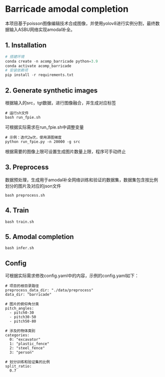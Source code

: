 # Barricade amodal completion

本项目基于poisson图像编辑技术合成图像，并使用yolov8进行实例分割，最终数据输入ASBU网络实现amodal补全。

## 1. Installation

```python
# 搭建环境
conda create -n acomp_barricade python=3.9
conda activate acomp_barricade
# 安装依赖项
pip install -r requirements.txt
```

## 2. Generate synthetic images

根据输入的src，tgt数据，进行图像融合，并生成对应标签

```
# 运行sh文件
bash run_fpie.sh
```

可根据实际需求在run_fpie.sh中调整变量

```
# 示例：迭代2w次，使用源图梯度
python run_fpie.py -n 20000 -g src
```

根据需要的图像上限可设置生成图片数量上限，程序可手动终止

## 3. Preprocess

数据预处理，生成用于amodal补全网络训练和验证的数据集，数据集包含按比例划分的图片及对应的json文件

```
bash preprocess.sh
```

## 4. Train

```
bash train.sh
```

## 5. Amodal completion

```
bash infer.sh
```

## Config

可根据实际需求修改config.yaml中的内容，示例的config.yaml如下：

```
# 项目的根目录路径
preprocess_data_dir: "./data/preprocess"
data_dir: "barricade"

# 图片的俯仰角分类
pitch_angles:
  - pitch0-30
  - pitch30-50
  - pitch50-80

# 涉及的物体类别
categories:
  0: "excavator"
  1: "plastic_fence"
  2: "steel_fence"
  3: "person"

# 划分训练和验证集的比例
split_ratio:
  0.7
```

